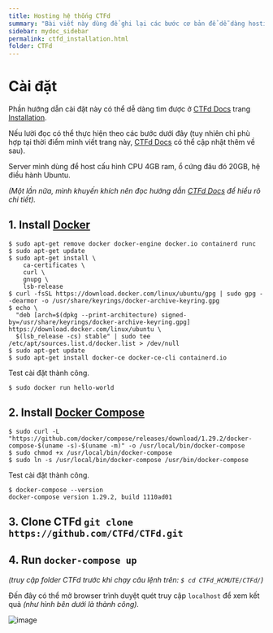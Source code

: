 ```yaml
---
title: Hosting hệ thống CTFd
summary: "Bài viết này dùng để ghi lại các bước cơ bản để dễ dàng hosting một hệ thống CTFd cho team nghiên cứu."
sidebar: mydoc_sidebar
permalink: ctfd_installation.html
folder: CTFd
---
```


# Cài đặt

Phần hướng dẫn cài đặt này có thể dễ dàng tìm được ở [CTFd Docs](https://docs.ctfd.io/) trang [Installation](https://docs.ctfd.io/docs/deployment/installation).

Nếu lười đọc có thể thực hiện theo các bước dưới đây (tuy nhiên chỉ phù hợp tại thời điểm mình viết trang này, [CTFd Docs](https://docs.ctfd.io/) có thể cập nhật thêm về sau).

Server mình dùng để host cấu hình CPU 4GB ram, ổ cứng đâu đó 20GB, hệ điều hành Ubuntu. 

*(Một lần nữa, mình khuyến khích nên đọc hướng dẫn [CTFd Docs](https://docs.ctfd.io/) để hiểu rõ chi tiết).*

## 1. Install [Docker](https://docs.docker.com/install/)

```
$ sudo apt-get remove docker docker-engine docker.io containerd runc
$ sudo apt-get update
$ sudo apt-get install \
    ca-certificates \
    curl \
    gnupg \
    lsb-release
$ curl -fsSL https://download.docker.com/linux/ubuntu/gpg | sudo gpg --dearmor -o /usr/share/keyrings/docker-archive-keyring.gpg
$ echo \
  "deb [arch=$(dpkg --print-architecture) signed-by=/usr/share/keyrings/docker-archive-keyring.gpg] https://download.docker.com/linux/ubuntu \
  $(lsb_release -cs) stable" | sudo tee /etc/apt/sources.list.d/docker.list > /dev/null
$ sudo apt-get update
$ sudo apt-get install docker-ce docker-ce-cli containerd.io
```

Test cài đặt thành công.

```
$ sudo docker run hello-world
```

## 2. Install [Docker Compose](https://docs.docker.com/compose/install/)

```
$ sudo curl -L "https://github.com/docker/compose/releases/download/1.29.2/docker-compose-$(uname -s)-$(uname -m)" -o /usr/local/bin/docker-compose
$ sudo chmod +x /usr/local/bin/docker-compose
$ sudo ln -s /usr/local/bin/docker-compose /usr/bin/docker-compose
```

Test cài đặt thành công.

```
$ docker-compose --version
docker-compose version 1.29.2, build 1110ad01
```

## 3. Clone CTFd `git clone https://github.com/CTFd/CTFd.git`

## 4. Run `docker-compose up`

*(truy cập folder CTFd trước khi chạy câu lệnh trên: ```$ cd CTFd_HCMUTE/CTFd/```)*

Đến đây có thể mở browser trình duyệt quét truy cập `localhost` để xem kết quả *(như hình bên dưới là thành công).*

![image](https://user-images.githubusercontent.com/56266496/163779758-c46ee17d-9a83-406a-97b3-511095818d5e.png)
